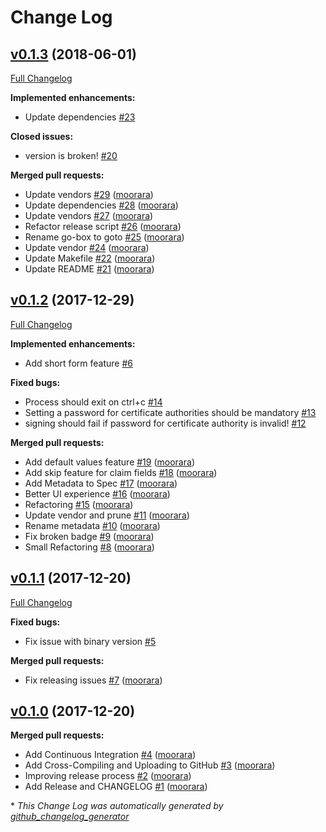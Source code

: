 # Change Log

## [v0.1.3](https://github.com/moorara/gocert/tree/v0.1.3) (2018-06-01)
[Full Changelog](https://github.com/moorara/gocert/compare/v0.1.2...v0.1.3)

**Implemented enhancements:**

- Update dependencies [\#23](https://github.com/moorara/gocert/issues/23)

**Closed issues:**

- version is broken! [\#20](https://github.com/moorara/gocert/issues/20)

**Merged pull requests:**

- Update vendors [\#29](https://github.com/moorara/gocert/pull/29) ([moorara](https://github.com/moorara))
- Update dependencies [\#28](https://github.com/moorara/gocert/pull/28) ([moorara](https://github.com/moorara))
- Update vendors [\#27](https://github.com/moorara/gocert/pull/27) ([moorara](https://github.com/moorara))
- Refactor release script [\#26](https://github.com/moorara/gocert/pull/26) ([moorara](https://github.com/moorara))
- Rename go-box to goto [\#25](https://github.com/moorara/gocert/pull/25) ([moorara](https://github.com/moorara))
- Update vendor [\#24](https://github.com/moorara/gocert/pull/24) ([moorara](https://github.com/moorara))
- Update Makefile [\#22](https://github.com/moorara/gocert/pull/22) ([moorara](https://github.com/moorara))
- Update README [\#21](https://github.com/moorara/gocert/pull/21) ([moorara](https://github.com/moorara))

## [v0.1.2](https://github.com/moorara/gocert/tree/v0.1.2) (2017-12-29)
[Full Changelog](https://github.com/moorara/gocert/compare/v0.1.1...v0.1.2)

**Implemented enhancements:**

- Add short form feature [\#6](https://github.com/moorara/gocert/issues/6)

**Fixed bugs:**

- Process should exit on ctrl+c [\#14](https://github.com/moorara/gocert/issues/14)
- Setting a password for certificate authorities should be mandatory [\#13](https://github.com/moorara/gocert/issues/13)
- signing should fail if password for certificate authority is invalid! [\#12](https://github.com/moorara/gocert/issues/12)

**Merged pull requests:**

- Add default values feature [\#19](https://github.com/moorara/gocert/pull/19) ([moorara](https://github.com/moorara))
- Add skip feature for claim fields [\#18](https://github.com/moorara/gocert/pull/18) ([moorara](https://github.com/moorara))
- Add Metadata to Spec [\#17](https://github.com/moorara/gocert/pull/17) ([moorara](https://github.com/moorara))
- Better UI experience [\#16](https://github.com/moorara/gocert/pull/16) ([moorara](https://github.com/moorara))
- Refactoring [\#15](https://github.com/moorara/gocert/pull/15) ([moorara](https://github.com/moorara))
- Update vendor and prune [\#11](https://github.com/moorara/gocert/pull/11) ([moorara](https://github.com/moorara))
- Rename metadata [\#10](https://github.com/moorara/gocert/pull/10) ([moorara](https://github.com/moorara))
- Fix broken badge [\#9](https://github.com/moorara/gocert/pull/9) ([moorara](https://github.com/moorara))
- Small Refactoring [\#8](https://github.com/moorara/gocert/pull/8) ([moorara](https://github.com/moorara))

## [v0.1.1](https://github.com/moorara/gocert/tree/v0.1.1) (2017-12-20)
[Full Changelog](https://github.com/moorara/gocert/compare/v0.1.0...v0.1.1)

**Fixed bugs:**

- Fix issue with binary version [\#5](https://github.com/moorara/gocert/issues/5)

**Merged pull requests:**

- Fix releasing issues [\#7](https://github.com/moorara/gocert/pull/7) ([moorara](https://github.com/moorara))

## [v0.1.0](https://github.com/moorara/gocert/tree/v0.1.0) (2017-12-20)
**Merged pull requests:**

- Add Continuous Integration [\#4](https://github.com/moorara/gocert/pull/4) ([moorara](https://github.com/moorara))
- Add Cross-Compiling and Uploading to GitHub [\#3](https://github.com/moorara/gocert/pull/3) ([moorara](https://github.com/moorara))
- Improving release process [\#2](https://github.com/moorara/gocert/pull/2) ([moorara](https://github.com/moorara))
- Add Release and CHANGELOG [\#1](https://github.com/moorara/gocert/pull/1) ([moorara](https://github.com/moorara))



\* *This Change Log was automatically generated by [github_changelog_generator](https://github.com/skywinder/Github-Changelog-Generator)*